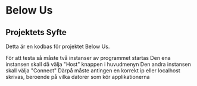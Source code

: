 # Below Us

## Projektets Syfte
Detta är en kodbas för projektet Below Us.

För att testa så måste två instanser av programmet startas
Den ena instansen skall då välja "Host" knappen i huvudmenyn
Den andra instansen skall välja "Connect"
Därpå måste antingen en korrekt ip eller localhost skrivas, beroende på vilka datorer som kör applikationerna
